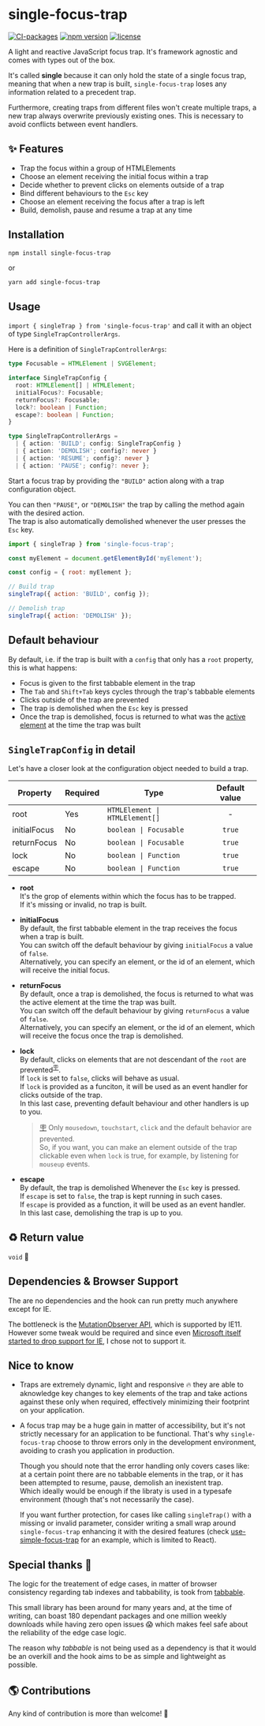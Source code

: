 # single-focus-trap

[![CI-packages](https://github.com/DaviDevMod/focus-trap/actions/workflows/ci-packages.yml/badge.svg)](https://github.com/DaviDevMod/focus-trap/actions/workflows/ci-packages.yml) [![npm version](https://badgen.net/npm/v/single-focus-trap)](https://www.npmjs.com/package/single-focus-trap) [![license](https://badgen.now.sh/badge/license/MIT)](./LICENSE)

A light and reactive JavaScript focus trap.
It's framework agnostic and comes with types out of the box.

It's called **single** because it can only hold the state of a single focus trap, meaning that when a new trap is built, `single-focus-trap` loses any information related to a precedent trap.

Furthermore, creating traps from different files won't create multiple traps, a new trap always overwrite previously existing ones. This is necessary to avoid conflicts between event handlers.

## :sparkles: Features

- Trap the focus within a group of HTMLElements
- Choose an element receiving the initial focus within a trap
- Decide whether to prevent clicks on elements outside of a trap
- Bind different behaviours to the `Esc` key
- Choose an element receiving the focus after a trap is left
- Build, demolish, pause and resume a trap at any time

## Installation

```bash
npm install single-focus-trap
```

or

```
yarn add single-focus-trap
```

## Usage

`import { singleTrap } from 'single-focus-trap'` and call it with an object of type `SingleTrapControllerArgs`.

Here is a definition of `SingleTrapControllerArgs`:

```ts
type Focusable = HTMLElement | SVGElement;

interface SingleTrapConfig {
  root: HTMLElement[] | HTMLElement;
  initialFocus?: Focusable;
  returnFocus?: Focusable;
  lock?: boolean | Function;
  escape?: boolean | Function;
}

type SingleTrapControllerArgs =
  | { action: 'BUILD'; config: SingleTrapConfig }
  | { action: 'DEMOLISH'; config?: never }
  | { action: 'RESUME'; config?: never }
  | { action: 'PAUSE'; config?: never };
```

Start a focus trap by providing the `"BUILD"` action along with a trap configuration object.

You can then `"PAUSE"`, or `"DEMOLISH"` the trap by calling the method again with the desired action.  
The trap is also automatically demolished whenever the user presses the `Esc` key.

```javascript
import { singleTrap } from 'single-focus-trap';

const myElement = document.getElementById('myElement');

const config = { root: myElement };

// Build trap
singleTrap({ action: 'BUILD', config });

// Demolish trap
singleTrap({ action: 'DEMOLISH' });
```

## Default behaviour

By default, i.e. if the trap is built with a `config` that only has a `root` property, this is what happens:

- Focus is given to the first tabbable element in the trap
- The `Tab` and `Shift+Tab` keys cycles through the trap's tabbable elements
- Clicks outside of the trap are prevented
- The trap is demolished when the `Esc` key is pressed
- Once the trap is demolished, focus is returned to what was the [active element](https://developer.mozilla.org/en-US/docs/Web/API/Document/activeElement) at the time the trap was built

## `SingleTrapConfig` in detail

Let's have a closer look at the configuration object needed to build a trap.

| Property     | Required | Type                           | Default value |
| ------------ | -------- | ------------------------------ | :-----------: |
| root         | Yes      | `HTMLElement \| HTMLElement[]` |       -       |
| initialFocus | No       | `boolean \| Focusable`         |    `true`     |
| returnFocus  | No       | `boolean \| Focusable`         |    `true`     |
| lock         | No       | `boolean \| Function`          |    `true`     |
| escape       | No       | `boolean \| Function`          |    `true`     |

- **root**  
  It's the grop of elements within which the focus has to be trapped.  
  If it's missing or invalid, no trap is built.

- **initialFocus**  
  By default, the first tabbable element in the trap receives the focus when a trap is built.  
  You can switch off the default behaviour by giving `initialFocus` a value of `false`.  
  Alternatively, you can specify an element, or the id of an element, which will receive the initial focus.

- **returnFocus**  
  By default, once a trap is demolished, the focus is returned to what was the active element at the time the trap was built.  
  You can switch off the default behaviour by giving `returnFocus` a value of `false`.  
  Alternatively, you can specify an element, or the id of an element, which will receive the focus once the trap is demolished.

- **lock**  
  By default, clicks on elements that are not descendant of the `root` are prevented<sup id="note-reference-1">[:placard:](#note-expansion-1)</sup>.  
  If `lock` is set to `false`, clicks will behave as usual.  
  If `lock` is provided as a funciton, it will be used as an event handler for clicks outside of the trap.  
  In this last case, preventing default behaviour and other handlers is up to you.

  > <span id="note-expansion-1">[:placard:](#note-reference-1)</span> Only `mousedown`, `touchstart`, `click` and the default behavior are prevented.  
  > So, if you want, you can make an element outside of the trap clickable even when `lock` is true, for example, by listening for `mouseup` events.

- **escape**  
  By default, the trap is demolished Whenever the `Esc` key is pressed.  
  If `escape` is set to `false`, the trap is kept running in such cases.  
  If `escape` is provided as a function, it will be used as an event handler.  
  In this last case, demolishing the trap is up to you.

## :recycle: Return value

`void` :shrug:

## Dependencies & Browser Support

The are no dependencies and the hook can run pretty much anywhere except for IE.

The bottleneck is the [MutationObserver API](https://caniuse.com/mdn-api_mutationobserver), which is supported by IE11. However some tweak would be required and since even [Microsoft itself started to drop support for IE](https://docs.microsoft.com/en-us/lifecycle/announcements/internet-explorer-11-end-of-support-windows-10), I chose not to support it.

## Nice to know

- Traps are extremely dynamic, light and responsive :fire: they are able to aknowledge key changes to key elements of the trap and take actions against these only when required, effectively minimizing their footprint on your application.

- A focus trap may be a huge gain in matter of accessibility, but it's not strictly necessary for an application to be functional. That's why `single-focus-trap` choose to throw errors only in the development environment, avoiding to crash you application in production.

  Though you should note that the error handling only covers cases like: at a certain point there are no tabbable elements in the trap, or it has been attempted to resume, pause, demolish an inexistent trap.  
  Which ideally would be enough if the libraty is used in a typesafe environment (though that's not necessarily the case).

  If you want further protection, for cases like calling `singleTrap()` with a missing or invalid parameter, consider writing a small wrap around `single-focus-trap` enhancing it with the desired features (check [use-simple-focus-trap]() for an example, which is limited to React).

## Special thanks :blue_heart:

The logic for the treatement of edge cases, in matter of browser consistency regarding tab indexes and tabbability, is took from [tabbable](https://github.com/focus-trap/tabbable).

This small library has been around for many years and, at the time of writing, can boast 180 dependant packages and one million weekly downloads while having zero open issues :scream: which makes feel safe about the reliability of the edge case logic.

The reason why _tabbable_ is not being used as a dependency is that it would be an overkill and the hook aims to be as simple and lightweight as possible.

## :earth_americas: Contributions

Any kind of contribution is more than welcome! :tada:
